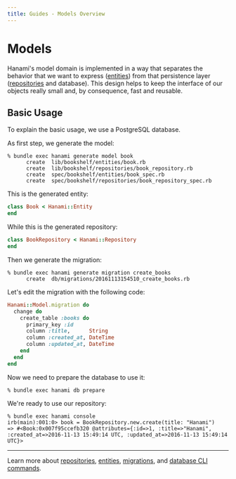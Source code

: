 ```yaml
---
title: Guides - Models Overview
---
```


# Models

Hanami's model domain is implemented in a way that separates the behavior that we want to express ([entities](/guides/models/entities)) from that persistence layer ([repositories](/guides/model/repositories) and database).
This design helps to keep the interface of our objects really small and, by consequence, fast and reusable.

## Basic Usage

To explain the basic usage, we use a PostgreSQL database.

As first step, we generate the model:

```shell
% bundle exec hanami generate model book
      create  lib/bookshelf/entities/book.rb
      create  lib/bookshelf/repositories/book_repository.rb
      create  spec/bookshelf/entities/book_spec.rb
      create  spec/bookshelf/repositories/book_repository_spec.rb
```

This is the generated entity:

```ruby
class Book < Hanami::Entity
end
```

While this is the generated repository:

```ruby
class BookRepository < Hanami::Repository
end
```

Then we generate the migration:

```shell
% bundle exec hanami generate migration create_books
      create  db/migrations/20161113154510_create_books.rb
```

Let's edit the migration with the following code:

```ruby
Hanami::Model.migration do
  change do
    create_table :books do
      primary_key :id
      column :title,      String
      column :created_at, DateTime
      column :updated_at, DateTime
    end
  end
end
```

Now we need to prepare the database to use it:

```shell
% bundle exec hanami db prepare
```

We're ready to use our repository:

```shell
% bundle exec hanami console
irb(main):001:0> book = BookRepository.new.create(title: "Hanami")
=> #<Book:0x007f95ccefb320 @attributes={:id=>1, :title=>"Hanami", :created_at=>2016-11-13 15:49:14 UTC, :updated_at=>2016-11-13 15:49:14 UTC}>
```

---

Learn more about [repositories](/guides/models/repositories), [entities](/guides/models/entities), [migrations](/guides/migrations/overview), and [database CLI commands](/guides/command-line/database).
